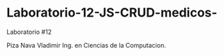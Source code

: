 # Laboratorio-12-JS-CRUD-medicos-

Laboratorio #12 

Piza Nava Vladimir Ing. en Ciencias de la Computacion. 
